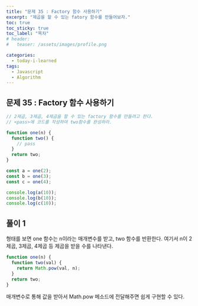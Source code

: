 ```yaml
---
title: "문제 35 : Factory 함수 사용하기"
excerpt: "제곱을 할 수 있는 fatory 함수를 만들어보자."
toc: true
toc_sticky: true
toc_label: "목차"
# header:
#   teaser: /assets/images/profile.png

categories:
  - today-i-learned
tags:
  - Javascript
  - Algorithm
---
```


## 문제 35 : Factory 함수 사용하기

```js
// 2제곱, 3제곱, 4제곱을 할 수 있는 factory 함수를 만들려고 한다.
// <pass>에 코드를 작성하여 two함수를 완성하라.

function one(n) {
  function two() {
    // pass
  }
  return two;
}

const a = one(2);
const b = one(3);
const c = one(4);

console.log(a(10));
console.log(b(10));
console.log(c(10));
```

## 풀이 1

형태를 보면 one 함수는 n이라는 매개변수를 받고, two 함수를 반환한다. 여기서 n이 2제곱, 3제곱, 4제곱 등 제곱을 받을 수를 나타낸다.

```js
function one(n) {
  function two(val) {
    return Math.pow(val, n);
  }
  return two;
}
```

매개변수로 통해 값을 받아서 Math.pow 메소드에 전달해주면 쉽게 구현할 수 있다.
